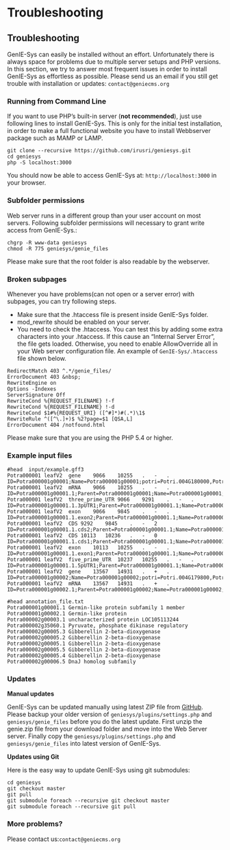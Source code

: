 # Troubleshooting

## Troubleshooting

GenIE-Sys can easily be installed without an effort. Unfortunately there is always space for problems due to multiple server setups and PHP versions. In this section, we try to answer most frequent issues in order to install GenIE-Sys as effortless as possible. Please send us an email if you still get trouble with installation or updates: `contact@geniecms.org`

### Running from Command Line

If you want to use PHP’s built-in server \(**not recommended**\), just use following lines to install GenIE-Sys. This is only for the initial test installation, in order to make a full functional website you have to install Webbserver package such as MAMP or LAMP.

```text
git clone --recursive https://github.com/irusri/geniesys.git
cd geniesys
php -S localhost:3000
```

You should now be able to access GenIE-Sys at: `http://localhost:3000` in your browser.

### Subfolder permissions

Web server runs in a different group than your user account on most servers. Following subfolder permissions will necessary to grant write access from GenIE-Sys.:

```text
chgrp -R www-data geniesys
chmod -R 775 geniesys/genie_files
```

Please make sure that the root folder is also readable by the webserver.

### Broken subpages

Whenever you have problems\(can not open or a server error\) with subpages, you can try following steps.

* Make sure that the .htaccess file is present inside GenIE-Sys folder.
* mod\_rewrite should be enabled on your server.
* You need to check the .htaccess. You can test this by adding some extra characters into your .htaccess. If this cause an “Internal Server Error”, the file gets loaded. Otherwise, you need to enable AllowOverride all in your Web server configuration file. An example of `GenIE-Sys/.htaccess` file shown below.

```text
RedirectMatch 403 ^.*/genie_files/
ErrorDocument 403 &nbsp;
RewriteEngine on
Options -Indexes
ServerSignature Off
RewriteCond %{REQUEST_FILENAME} !-f
RewriteCond %{REQUEST_FILENAME} !-d
RewriteCond $1#%{REQUEST_URI} ([^#]*)#(.*)\1$
RewriteRule ^([^\.]+)$ %2?page=$1 [QSA,L]
ErrorDocument 404 /notfound.html
```

Please make sure that you are using the PHP 5.4 or higher.

### Example input files

```text
#head  input/example.gff3
Potra000001	leafV2	gene	9066	10255	.	-	.	ID=Potra000001g00001;Name=Potra000001g00001;potri=Potri.004G180000,Potri.004G180200
Potra000001	leafV2	mRNA	9066	10255	.	-	.	ID=Potra000001g00001.1;Parent=Potra000001g00001;Name=Potra000001g00001;cdsMD5=71c5f03f2dd2ad2e0e00b15ebe21b14c;primary=TRUE
Potra000001	leafV2	three_prime_UTR	9066	9291	.	-	.	ID=Potra000001g00001.1.3pUTR1;Parent=Potra000001g00001.1;Name=Potra000001g00001.1
Potra000001	leafV2	exon	9066	9845	.	-	.	ID=Potra000001g00001.1.exon2;Parent=Potra000001g00001.1;Name=Potra000001g00001.1
Potra000001	leafV2	CDS	9292	9845	.	-	2	ID=Potra000001g00001.1.cds2;Parent=Potra000001g00001.1;Name=Potra000001g00001.1
Potra000001	leafV2	CDS	10113	10236	.	-	0	ID=Potra000001g00001.1.cds1;Parent=Potra000001g00001.1;Name=Potra000001g00001.1
Potra000001	leafV2	exon	10113	10255	.	-	.	ID=Potra000001g00001.1.exon1;Parent=Potra000001g00001.1;Name=Potra000001g00001.1
Potra000001	leafV2	five_prime_UTR	10237	10255	.	-	.	ID=Potra000001g00001.1.5pUTR1;Parent=Potra000001g00001.1;Name=Potra000001g00001.1
Potra000001	leafV2	gene	13567	14931	.	+	.	ID=Potra000001g00002;Name=Potra000001g00002;potri=Potri.004G179800,Potri.004G179900,Potri.004G180100
Potra000001	leafV2	mRNA	13567	14931	.	+	.	ID=Potra000001g00002.1;Parent=Potra000001g00002;Name=Potra000001g00002;cdsMD5=df49ed7856591c4a62d602fef61c7e37;primary=TRUE

#head annotation_file.txt
Potra000001g00001.1	Germin-like protein subfamily 1 member
Potra000001g00002.1	Germin-like protein
Potra000002g00003.1	uncharacterized protein LOC105113244
Potra000002g35060.1	Pyruvate, phosphate dikinase regulatory
Potra000002g00005.3	Gibberellin 2-beta-dioxygenase
Potra000002g00005.2	Gibberellin 2-beta-dioxygenase
Potra000002g00005.1	Gibberellin 2-beta-dioxygenase
Potra000002g00005.5	Gibberellin 2-beta-dioxygenase
Potra000002g00005.4	Gibberellin 2-beta-dioxygenase
Potra000002g00006.5	DnaJ homolog subfamily
```

### Updates

**Manual updates**

GenIE-Sys can be updated manually using latest ZIP file from [GitHub](https://github.com/irusri/geniesys/archive/master.zip). Please backup your older version of `geniesys/plugins/settings.php` and `geniesys/genie_files` before you do the latest update. First unzip the genie.zip file from your download folder and move into the Web Server server. Finally copy the `geniesys/plugins/settings.php` and `geniesys/genie_files` into latest version of GenIE-Sys.

**Updates using Git**

Here is the easy way to update GenIE-Sys using git submodules:

```text
cd geniesys
git checkout master
git pull
git submodule foreach --recursive git checkout master
git submodule foreach --recursive git pull
```

### More problems?

Please contact us:`contact@geniecms.org`

